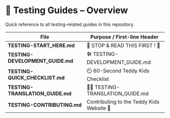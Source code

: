 # 🧪 Testing Guides – Overview

Quick reference to all testing-related guides in this repository.

| File | Purpose / First-line Header |
|------|-----------------------------|
| **TESTING-START_HERE.md** | 🚨 STOP & READ THIS FIRST ! 🚨 |
| **TESTING-DEVELOPMENT_GUIDE.md** | 🛠️ TESTING-DEVELOPMENT_GUIDE.md |
| **TESTING-QUICK_CHECKLIST.md** | ⏲️ 60-Second Teddy Kids Checklist |
| **TESTING-TRANSLATION_GUIDE.md** | 🏳️‍🌈 TESTING-TRANSLATION_GUIDE.md |
| **TESTING-CONTRIBUTING.md** | Contributing to the Teddy Kids Website 🧸 |
